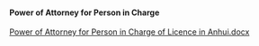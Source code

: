 #### Power of Attorney for Person in Charge

[Power of Attorney for Person in Charge of Licence in Anhui.docx](https://badownload.s3.cn-north-1.jdcloud-oss.com/buchongziliao/anhui/anhuishouquanshu.doc)
